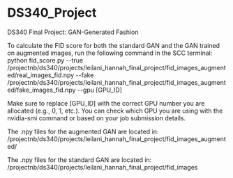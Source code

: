 # DS340_Project
DS340 Final Project: GAN-Generated Fashion


To calculate the FID score for both the standard GAN and the GAN trained on augmented images, run the following command in the SCC terminal:
python fid_score.py --true /projectnb/ds340/projects/leilani_hannah_final_project/fid_images_augmented/real_images_fid.npy --fake /projectnb/ds340/projects/leilani_hannah_final_project/fid_images_augmented/fake_images_fid.npy --gpu [GPU_ID]

Make sure to replace [GPU_ID] with the correct GPU number you are allocated (e.g., 0, 1, etc.). You can check which GPU you are using with the nvidia-smi command or based on your job submission details.

The .npy files for the augmented GAN are located in:
/projectnb/ds340/projects/leilani_hannah_final_project/fid_images_augmented/

The .npy files for the standard GAN are located in:
/projectnb/ds340/projects/leilani_hannah_final_project/fid_images



